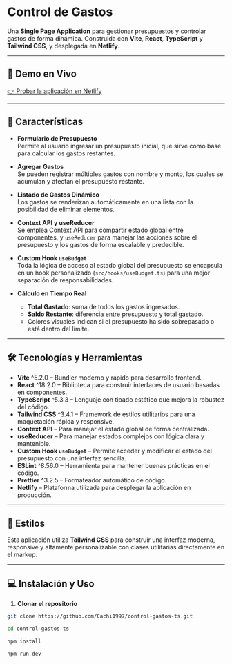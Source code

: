 # Control de Gastos

Una **Single Page Application** para gestionar presupuestos y controlar gastos de forma dinámica. Construida con **Vite**, **React**, **TypeScript** y **Tailwind CSS**, y desplegada en **Netlify**.

---

## 🔗 Demo en Vivo

[👉 Probar la aplicación en Netlify](https://bejewelled-elf-123401.netlify.app/)

---

## 🚀 Características

- **Formulario de Presupuesto**  
  Permite al usuario ingresar un presupuesto inicial, que sirve como base para calcular los gastos restantes.

- **Agregar Gastos**  
  Se pueden registrar múltiples gastos con nombre y monto, los cuales se acumulan y afectan el presupuesto restante.

- **Listado de Gastos Dinámico**  
  Los gastos se renderizan automáticamente en una lista con la posibilidad de eliminar elementos.

- **Context API y useReducer**  
  Se emplea Context API para compartir estado global entre componentes, y `useReducer` para manejar las acciones sobre el presupuesto y los gastos de forma escalable y predecible.

- **Custom Hook `useBudget`**  
  Toda la lógica de acceso al estado global del presupuesto se encapsula en un hook personalizado (`src/hooks/useBudget.ts`) para una mejor separación de responsabilidades.

- **Cálculo en Tiempo Real**
  - **Total Gastado**: suma de todos los gastos ingresados.
  - **Saldo Restante**: diferencia entre presupuesto y total gastado.
  - Colores visuales indican si el presupuesto ha sido sobrepasado o está dentro del límite.

---

## 🛠 Tecnologías y Herramientas

- **Vite** ^5.2.0 – Bundler moderno y rápido para desarrollo frontend.
- **React** ^18.2.0 – Biblioteca para construir interfaces de usuario basadas en componentes.
- **TypeScript** ^5.3.3 – Lenguaje con tipado estático que mejora la robustez del código.
- **Tailwind CSS** ^3.4.1 – Framework de estilos utilitarios para una maquetación rápida y responsive.
- **Context API** – Para manejar el estado global de forma centralizada.
- **useReducer** – Para manejar estados complejos con lógica clara y mantenible.
- **Custom Hook `useBudget`** – Permite acceder y modificar el estado del presupuesto con una interfaz sencilla.
- **ESLint** ^8.56.0 – Herramienta para mantener buenas prácticas en el código.
- **Prettier** ^3.2.5 – Formateador automático de código.
- **Netlify** – Plataforma utilizada para desplegar la aplicación en producción.

---

## 🎨 Estilos

Esta aplicación utiliza **Tailwind CSS** para construir una interfaz moderna, responsive y altamente personalizable con clases utilitarias directamente en el markup.

---

## 💻 Instalación y Uso

1. **Clonar el repositorio**

```bash
git clone https://github.com/Cachi1997/control-gastos-ts.git

cd control-gastos-ts

npm install

npm run dev
```
